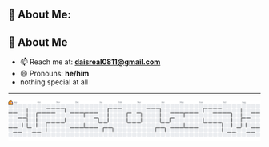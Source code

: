 ## 💫 About Me:

## 🚀 About Me

- 📫 Reach me at: **daisreal0811@gmail.com**
- 😄 Pronouns: **he/him**
- nothing special at all

---
<picture>
  <source media="(prefers-color-scheme: dark)" srcset="https://raw.githubusercontent.com/utkarshkrsingh/utkarshkrsingh/output/pacman-contribution-graph-dark.svg">
  <source media="(prefers-color-scheme: light)" srcset="https://raw.githubusercontent.com/utkarshkrsingh/utkarshkrsingh/output/pacman-contribution-graph.svg">
  <img alt="pacman contribution graph" src="https://raw.githubusercontent.com/utkarshkrsingh/utkarshkrsingh/output/pacman-contribution-graph.svg">
</picture>
